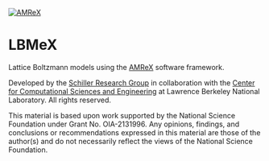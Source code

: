 [![AMReX](https://amrex-codes.github.io/badges/powered%20by-AMReX-red.svg)](https://amrex-codes.github.io)

# LBMeX

Lattice Boltzmann models using the [AMReX](https://amrex-codes.github.io/amrex/) software framework.

Developed by the [Schiller Research Group](https://www.eecis.udel.edu/~uschill/) in collaboration with the [Center for Computational Sciences and Engineering](https://ccse.lbl.gov/) at Lawrence Berkeley National Laboratory. All rights reserved.

This material is based upon work supported by the National Science Foundation under Grant No. OIA-2131996. Any opinions, findings, and conclusions or recommendations expressed in this material are those of the author(s) and do not necessarily reflect the views of the National Science Foundation.
